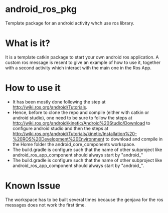# android_ros_pkg
Template package for an android activity whch use ros library.

# What is it?
It is a template catkin package to start your own android ros application. A custom ros message is resent to give an example of how to use it, together with a second activity which interact with the main one in the Ros App.

# How to use it
- It has been mostly done following the step at http://wiki.ros.org/android/Tutorials.
- Hence, before to clone the repo and compile (either with catkin or android studio), one need to be sure to follow the steps at http://wiki.ros.org/android/kinetic/Android%20Studio/Download to configure android studio and then the steps at http://wiki.ros.org/android/Tutorials/kinetic/Installation%20-%20ROS%20Development%20Environment to download and compile in the Home folder the android_core_components workspace.
- The build.gradle is configure such that the name of other subproject like android_ros_app_component should always start by "android_"
- The build.gradle is configure such that the name of other subproject like android_ros_app_component should always start by "android_".

# Known Issue
The workspace has to be built several times because the genjava for the ros messages does not work the first time.
